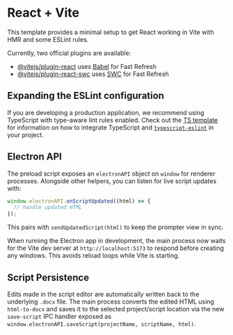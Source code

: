 # React + Vite

This template provides a minimal setup to get React working in Vite with HMR and some ESLint rules.

Currently, two official plugins are available:

- [@vitejs/plugin-react](https://github.com/vitejs/vite-plugin-react/blob/main/packages/plugin-react) uses [Babel](https://babeljs.io/) for Fast Refresh
- [@vitejs/plugin-react-swc](https://github.com/vitejs/vite-plugin-react/blob/main/packages/plugin-react-swc) uses [SWC](https://swc.rs/) for Fast Refresh

## Expanding the ESLint configuration

If you are developing a production application, we recommend using TypeScript with type-aware lint rules enabled. Check out the [TS template](https://github.com/vitejs/vite/tree/main/packages/create-vite/template-react-ts) for information on how to integrate TypeScript and [`typescript-eslint`](https://typescript-eslint.io) in your project.

## Electron API

The preload script exposes an `electronAPI` object on `window` for renderer processes. Alongside other helpers, you can listen for live script updates with:

```javascript
window.electronAPI.onScriptUpdated((html) => {
  // handle updated HTML
});
```

This pairs with `sendUpdatedScript(html)` to keep the prompter view in sync.

When running the Electron app in development, the main process now waits for the
Vite dev server at `http://localhost:5173` to respond before creating any
windows. This avoids reload loops while Vite is starting.

## Script Persistence

Edits made in the script editor are automatically written back to the underlying
`.docx` file. The main process converts the edited HTML using
`html-to-docx` and saves it to the selected project/script location via the new
`save-script` IPC handler exposed as
`window.electronAPI.saveScript(projectName, scriptName, html)`.

